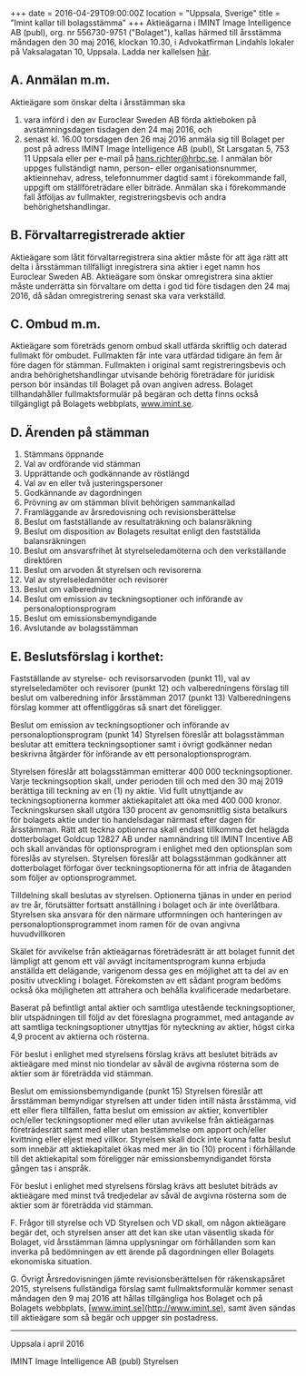 +++
date = 2016-04-29T09:00:00Z
location = "Uppsala, Sverige"
title = "Imint kallar till bolagsstämma"
+++
Aktieägarna i IMINT Image Intelligence AB (publ), org. nr 556730-9751 ("Bolaget"), kallas härmed till årsstämma måndagen den 30 maj 2016, klockan 10.30, i Advokatfirman Lindahls lokaler på Vaksalagatan 10, Uppsala.<!--more--> Ladda ner kallelsen [här](/invest/bolagsstamma).

## A. Anmälan m.m.
Aktieägare som önskar delta i årsstämman ska
1.	vara införd i den av Euroclear Sweden AB förda aktieboken på avstämningsdagen tisdagen den 24 maj 2016, och
2.	senast kl. 16.00 torsdagen den 26 maj 2016 anmäla sig till Bolaget per post på adress IMINT Image Intelligence AB (publ), St Larsgatan 5, 753 11 Uppsala eller per e-mail på hans.richter@hrbc.se. I anmälan bör uppges fullständigt namn, person- eller organisationsnummer, aktieinnehav, adress, telefonnummer dagtid samt i förekommande fall, uppgift om ställföreträdare eller biträde. Anmälan ska i förekommande fall åtföljas av fullmakter, registreringsbevis och andra behörighetshandlingar.

## B. Förvaltarregistrerade aktier
Aktieägare som låtit förvaltarregistrera sina aktier måste för att äga rätt att delta i årsstämman tillfälligt inregistrera sina aktier i eget namn hos Euroclear Sweden AB. Aktieägare som önskar omregistrera sina aktier måste underrätta sin förvaltare om detta i god tid före tisdagen den 24 maj 2016, då sådan omregistrering senast ska vara verkställd.

## C. Ombud m.m.
Aktieägare som företräds genom ombud skall utfärda skriftlig och daterad fullmakt för ombudet. Fullmakten får inte vara utfärdad tidigare än fem år före dagen för stämman. Fullmakten i original samt registreringsbevis och andra behörighetshandlingar utvisande behörig företrädare för juridisk person bör insändas till Bolaget på ovan angiven adress. Bolaget tillhandahåller fullmaktsformulär på begäran och detta finns också tillgängligt på Bolagets webbplats, www.imint.se.

## D. Ärenden på stämman
1. Stämmans öppnande
2. Val av ordförande vid stämman
3. Upprättande och godkännande av röstlängd
4. Val av en eller två justeringspersoner
5. Godkännande av dagordningen
6. Prövning av om stämman blivit behörigen sammankallad
7. Framläggande av årsredovisning och revisionsberättelse
8. Beslut om fastställande av resultaträkning och balansräkning
9. Beslut om disposition av Bolagets resultat enligt den fastställda balansräkningen
10. Beslut om ansvarsfrihet åt styrelseledamöterna och den verkställande direktören
11. Beslut om arvoden åt styrelsen och revisorerna
12. Val av styrelseledamöter och revisorer
13. Beslut om valberedning
14. Beslut om emission av teckningsoptioner och införande av personaloptionsprogram
15. Beslut om emissionsbemyndigande
16. Avslutande av bolagsstämman

## E. Beslutsförslag i korthet:

Fastställande av styrelse- och revisorsarvoden (punkt 11), val av styrelseledamöter och revisorer (punkt 12) och valberedningens förslag till beslut om valberedning inför årsstämman 2017 (punkt 13)
Valberedningens förslag kommer att offentliggöras så snart det föreligger.

Beslut om emission av teckningsoptioner och införande av personaloptionsprogram (punkt 14)
Styrelsen föreslår att bolagsstämman beslutar att emittera teckningsoptioner samt i övrigt godkänner nedan beskrivna åtgärder för införande av ett personaloptionsprogram.

Styrelsen föreslår att bolagsstämman emitterar 400 000 teckningsoptioner. Varje teckningsoption skall, under perioden till och med den 30 maj 2019 berättiga till teckning av en (1) ny aktie. Vid fullt utnyttjande av teckningsoptionerna kommer aktiekapitalet att öka med 400 000 kronor. Teckningskursen skall utgöra 130 procent av genomsnittlig sista betalkurs för bolagets aktie under tio handelsdagar närmast efter dagen för årsstämman. Rätt att teckna optionerna skall endast tillkomma det helägda dotterbolaget Goldcup 12827 AB under namnändring till IMINT Incentive AB och skall användas för optionsprogram i enlighet med den optionsplan som föreslås av styrelsen. Styrelsen föreslår att bolagsstämman godkänner att dotterbolaget förfogar över teckningsoptionerna för att infria de åtaganden som följer av optionsprogrammet.  

Tilldelning skall beslutas av styrelsen. Optionerna tjänas in under en period av tre år, förutsätter fortsatt anställning i bolaget och är inte överlåtbara. Styrelsen ska ansvara för den närmare utformningen och hanteringen av personaloptionsprogrammet inom ramen för de ovan angivna huvudvillkoren

Skälet för avvikelse från aktieägarnas företrädesrätt är att bolaget funnit det lämpligt att genom ett väl avvägt incitamentsprogram kunna erbjuda anställda ett delägande, varigenom dessa ges en möjlighet att ta del av en positiv utveckling i bolaget. Förekomsten av ett sådant program bedöms också öka möjligheten att attrahera och behålla kvalificerade medarbetare.

Baserat på befintligt antal aktier och samtliga utestående teckningsoptioner, blir utspädningen till följd av det föreslagna programmet, med antagande av att samtliga teckningsoptioner utnyttjas för nyteckning av aktier, högst cirka 4,9 procent av aktierna och rösterna.

För beslut i enlighet med styrelsens förslag krävs att beslutet biträds av aktieägare med minst nio tiondelar av såväl de avgivna rösterna som de aktier som är företrädda vid stämman.

Beslut om emissionsbemyndigande (punkt 15)
Styrelsen föreslår att årsstämman bemyndigar styrelsen att under tiden intill nästa årsstämma, vid ett eller flera tillfällen, fatta beslut om emission av aktier, konvertibler och/eller teckningsoptioner med eller utan avvikelse från aktieägarnas företrädesrätt samt med eller utan bestämmelse om apport och/eller kvittning eller eljest med villkor. Styrelsen skall dock inte kunna fatta beslut som innebär att aktiekapitalet ökas med mer än tio (10) procent i förhållande till det aktiekapital som föreligger när emissionsbemyndigandet första gången tas i anspråk.

För beslut i enlighet med styrelsens förslag krävs att beslutet biträds av aktieägare med minst två tredjedelar av såväl de avgivna rösterna som de aktier som är företrädda vid stämman.

F. Frågor till styrelse och VD
Styrelsen och VD skall, om någon aktieägare begär det, och styrelsen anser att det kan ske utan väsentlig skada för Bolaget, vid årsstämman lämna upplysningar om förhållanden som kan inverka på bedömningen av ett ärende på dagordningen eller Bolagets ekonomiska situation.

G. Övrigt
Årsredovisningen jämte revisionsberättelsen för räkenskapsåret 2015, styrelsens fullständiga förslag samt fullmaktsformulär kommer senast måndagen den 9 maj 2016 att hållas tillgängliga hos Bolaget och på Bolagets webbplats, [www.imint.se](http://www.imint.se), samt även sändas till aktieägare som så begär och uppger sin postadress.

_____________________________________

Uppsala i april 2016

IMINT Image Intelligence AB (publ)
Styrelsen
